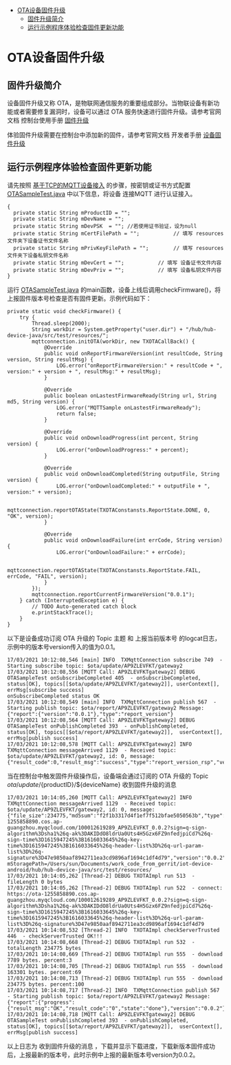 * [OTA设备固件升级](#OTA设备固件升级)
  * [固件升级简介](#固件升级简介)
  * [运行示例程序体验检查固件更新功能](#运行示例程序体验检查固件更新功能)

# OTA设备固件升级
## 固件升级简介
设备固件升级又称 OTA，是物联网通信服务的重要组成部分。当物联设备有新功能或者需要修复漏洞时，设备可以通过 OTA 服务快速进行固件升级。请参考官网文档 控制台使用手册 [固件升级](https://cloud.tencent.com/document/product/634/14673)

体验固件升级需要在控制台中添加新的固件，请参考官网文档 开发者手册 [设备固件升级](https://cloud.tencent.com/document/product/634/14674)

## 运行示例程序体验检查固件更新功能

请先按照 [基于TCP的MQTT设备接入](基于TCP的MQTT设备接入.md) 的步骤，按密钥或证书方式配置 [OTASampleTest.java](../../src/test/java/com/tencent/iot/hub/device/java/core/ota/OTASampleTest.java) 中以下信息，将设备 连接MQTT 进行认证接入。

```
{
  private static String mProductID = "";
  private static String mDevName = "";
  private static String mDevPSK  = ""; //若使用证书验证，设为null
  private static String mCertFilePath = "";           // 填写 resources 文件夹下设备证书文件名称
  private static String mPrivKeyFilePath = "";        // 填写 resources 文件夹下设备私钥文件名称
  private static String mDevCert = "";           // 填写 设备证书文件内容
  private static String mDevPriv = "";           // 填写 设备私钥文件内容
}
```

运行 [OTASampleTest.java](../../src/test/java/com/tencent/iot/hub/device/java/core/ota/OTASampleTest.java) 的main函数，设备上线后调用checkFirmware()，将上报固件版本号检查是否有固件更新。示例代码如下：
```
private static void checkFirmware() {
    try {
        Thread.sleep(2000);
        String workDir = System.getProperty("user.dir") + "/hub/hub-device-java/src/test/resources/";
        mqttconnection.initOTA(workDir, new TXOTACallBack() {
        	@Override
            public void onReportFirmwareVersion(int resultCode, String version, String resultMsg) {
                LOG.error("onReportFirmwareVersion:" + resultCode + ", version:" + version + ", resultMsg:" + resultMsg);
            }
            
            @Override
            public boolean onLastestFirmwareReady(String url, String md5, String version) {
                LOG.error("MQTTSample onLastestFirmwareReady");
                return false;
            }
            
            @Override
            public void onDownloadProgress(int percent, String version) {
                LOG.error("onDownloadProgress:" + percent);
            }
            
            @Override
            public void onDownloadCompleted(String outputFile, String version) {
                LOG.error("onDownloadCompleted:" + outputFile + ", version:" + version);
            
                mqttconnection.reportOTAState(TXOTAConstansts.ReportState.DONE, 0, "OK", version);
            }
            
            @Override
            public void onDownloadFailure(int errCode, String version) {
                LOG.error("onDownloadFailure:" + errCode);
            
                mqttconnection.reportOTAState(TXOTAConstansts.ReportState.FAIL, errCode, "FAIL", version);
            }
        });
        mqttconnection.reportCurrentFirmwareVersion("0.0.1");
    } catch (InterruptedException e) {
        // TODO Auto-generated catch block
        e.printStackTrace();
    }
}
```

以下是设备成功订阅 OTA 升级的 Topic 主题 和 上报当前版本号 的logcat日志，示例中的版本号version传入的值为0.0.1。
```
17/03/2021 10:12:08,546 [main] INFO  TXMqttConnection subscribe 749  - Starting subscribe topic: $ota/update/AP9ZLEVFKT/gateway2
17/03/2021 10:12:08,556 [MQTT Call: AP9ZLEVFKTgateway2] DEBUG OTASampleTest onSubscribeCompleted 405  - onSubscribeCompleted, status[OK], topics[[$ota/update/AP9ZLEVFKT/gateway2]], userContext[], errMsg[subscribe success]
onSubscribeCompleted status OK
17/03/2021 10:12:08,549 [main] INFO  TXMqttConnection publish 567  - Starting publish topic: $ota/report/AP9ZLEVFKT/gateway2 Message: {"report":{"version":"0.0.1"},"type":"report_version"}
17/03/2021 10:12:08,564 [MQTT Call: AP9ZLEVFKTgateway2] DEBUG OTASampleTest onPublishCompleted 393  - onPublishCompleted, status[OK], topics[[$ota/report/AP9ZLEVFKT/gateway2]],  userContext[], errMsg[publish success]
17/03/2021 10:12:08,578 [MQTT Call: AP9ZLEVFKTgateway2] INFO  TXMqttConnection messageArrived 1129  - Received topic: $ota/update/AP9ZLEVFKT/gateway2, id: 0, message: {"result_code":0,"result_msg":"success","type":"report_version_rsp","version":"0.0.1"}
```

当在控制台中触发固件升级操作后，设备端会通过订阅的 OTA 升级的 Topic $ota/update/${productID}/${deviceName} 收到固件升级的消息

```
17/03/2021 10:14:05,260 [MQTT Call: AP9ZLEVFKTgateway2] INFO  TXMqttConnection messageArrived 1129  - Received topic: $ota/update/AP9ZLEVFKT/gateway2, id: 0, message: {"file_size":234775,"md5sum":"f2f1b3317d4f1ef7f512bfae5050563b","type":"update_firmware","url":"https://ota-1255858890.cos.ap-guangzhou.myqcloud.com/100012619289_AP9ZLEVFKT_0.0.2?sign=q-sign-algorithm%3Dsha1%26q-ak%3DAKIDdO8ldrUa0Uts4H5Gzx6FZ9nfedjpiCd7%26q-sign-time%3D1615947245%3B1616033645%26q-key-time%3D1615947245%3B1616033645%26q-header-list%3D%26q-url-param-list%3D%26q-signature%3D47e9850aaf8942711ea3cd9896af1694c1df4d79","version":"0.0.2"}
mStoragePath=/Users/sun/Documents/work_code_from_gerrit/iot-device-android/hub/hub-device-java/src/test/resources/
17/03/2021 10:14:05,262 [Thread-2] DEBUG TXOTAImpl run 513  - fileLength 0 bytes
17/03/2021 10:14:05,262 [Thread-2] DEBUG TXOTAImpl run 522  - connect: https://ota-1255858890.cos.ap-guangzhou.myqcloud.com/100012619289_AP9ZLEVFKT_0.0.2?sign=q-sign-algorithm%3Dsha1%26q-ak%3DAKIDdO8ldrUa0Uts4H5Gzx6FZ9nfedjpiCd7%26q-sign-time%3D1615947245%3B1616033645%26q-key-time%3D1615947245%3B1616033645%26q-header-list%3D%26q-url-param-list%3D%26q-signature%3D47e9850aaf8942711ea3cd9896af1694c1df4d79
17/03/2021 10:14:08,532 [Thread-2] INFO  TXOTAImpl checkServerTrusted 446  - checkServerTrusted OK!!!
17/03/2021 10:14:08,668 [Thread-2] DEBUG TXOTAImpl run 532  - totalLength 234775 bytes
17/03/2021 10:14:08,669 [Thread-2] DEBUG TXOTAImpl run 555  - download 7789 bytes. percent:3
17/03/2021 10:14:08,705 [Thread-2] DEBUG TXOTAImpl run 555  - download 163301 bytes. percent:69
17/03/2021 10:14:08,713 [Thread-2] DEBUG TXOTAImpl run 555  - download 234775 bytes. percent:100
17/03/2021 10:14:08,717 [Thread-2] INFO  TXMqttConnection publish 567  - Starting publish topic: $ota/report/AP9ZLEVFKT/gateway2 Message: {"report":{"progress":{"result_msg":"OK","result_code":"0","state":"done"},"version":"0.0.2"},"type":"report_progress"}
17/03/2021 10:14:08,718 [MQTT Call: AP9ZLEVFKTgateway2] DEBUG OTASampleTest onPublishCompleted 393  - onPublishCompleted, status[OK], topics[[$ota/report/AP9ZLEVFKT/gateway2]],  userContext[], errMsg[publish success]
```
以上日志为 收到固件升级的消息 ，下载并显示下载进度，下载新版本固件成功后，上报最新的版本号，此时示例中上报的最新版本号version为0.0.2。




